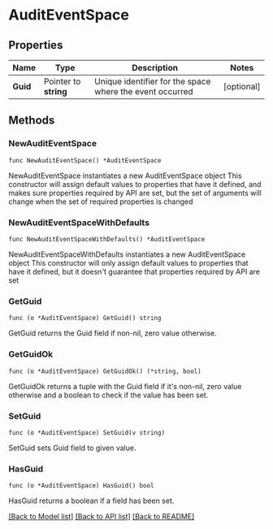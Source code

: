 # AuditEventSpace

## Properties

Name | Type | Description | Notes
------------ | ------------- | ------------- | -------------
**Guid** | Pointer to **string** | Unique identifier for the space where the event occurred | [optional] 

## Methods

### NewAuditEventSpace

`func NewAuditEventSpace() *AuditEventSpace`

NewAuditEventSpace instantiates a new AuditEventSpace object
This constructor will assign default values to properties that have it defined,
and makes sure properties required by API are set, but the set of arguments
will change when the set of required properties is changed

### NewAuditEventSpaceWithDefaults

`func NewAuditEventSpaceWithDefaults() *AuditEventSpace`

NewAuditEventSpaceWithDefaults instantiates a new AuditEventSpace object
This constructor will only assign default values to properties that have it defined,
but it doesn't guarantee that properties required by API are set

### GetGuid

`func (o *AuditEventSpace) GetGuid() string`

GetGuid returns the Guid field if non-nil, zero value otherwise.

### GetGuidOk

`func (o *AuditEventSpace) GetGuidOk() (*string, bool)`

GetGuidOk returns a tuple with the Guid field if it's non-nil, zero value otherwise
and a boolean to check if the value has been set.

### SetGuid

`func (o *AuditEventSpace) SetGuid(v string)`

SetGuid sets Guid field to given value.

### HasGuid

`func (o *AuditEventSpace) HasGuid() bool`

HasGuid returns a boolean if a field has been set.


[[Back to Model list]](../README.md#documentation-for-models) [[Back to API list]](../README.md#documentation-for-api-endpoints) [[Back to README]](../README.md)


